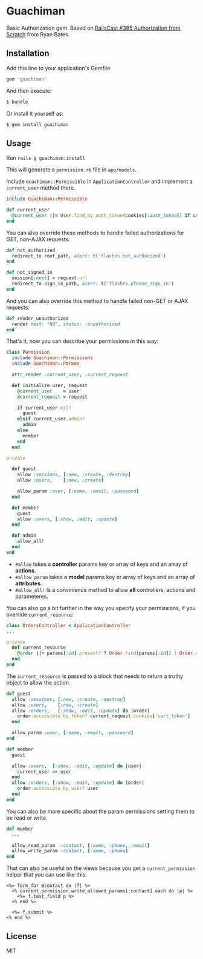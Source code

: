 Guachiman
=========

Basic Authorization gem. Based on [RailsCast #385 Authorization from Scratch](http://railscasts.com/episodes/385-authorization-from-scratch-part-1)
from Ryan Bates.

Installation
------------

Add this line to your application's Gemfile:

```ruby
gem 'guachiman'
```

And then execute:

```bash
$ bundle
```

Or install it yourself as:

```bash
$ gem install guachiman
```

Usage
-----

Run `rails g guachiman:install`

This will generate a `permission.rb` file in `app/models`.

Include `Guachiman::Permissible` in `ApplicationController` and implement a `current_user` method there.

```ruby
include Guachiman::Permissible

def current_user
  @current_user ||= User.find_by_auth_token(cookies[:auth_token]) if cookies[:auth_token]
end
```

You can also override these methods to handle failed authorizations for GET, non-AJAX requests:

```ruby
def not_authorized
  redirect_to root_path, alert: t('flashes.not_authorized')
end

def not_signed_in
  session[:next] = request.url
  redirect_to sign_in_path, alert: t('flashes.please_sign_in')
end
```

And you can also override this method to handle failed non-GET or AJAX requests:

```ruby
def render_unauthorized
  render text: "NO", status: :unauthorized
end
```

That's it, now you can describe your permissions in this way:

```ruby
class Permission
  include Guachiman::Permissions
  include Guachiman::Params

  attr_reader :current_user, :current_request

  def initialize user, request
    @current_user    = user
    @current_request = request

    if current_user.nil?
      guest
    elsif current_user.admin?
      admin
    else
      member
    end
  end

private

  def guest
    allow :sessions, [:new, :create, :destroy]
    allow :users,    [:new, :create]

    allow_param :user, [:name, :email, :password]
  end

  def member
    guest
    allow :users, [:show, :edit, :update]
  end

  def admin
    allow_all!
  end
end
```

* `#allow` takes a **controller** params key or array of keys and an array of **actions**.
* `#allow_param` takes a **model** params key or array of keys and an array of **attributes**.
* `#allow_all!` is a convinience method to allow **all** controllers, actions and parameteres.

You can also go a bit further in the way you specify your permissions, if you override `current_resource`:

```ruby
class OrdersController < ApplicationController
...

private
  def current_resource
    @order ||= params[:id].present? ? Order.find(params[:id]) : Order.new
  end
end
```

The `current_resource` is passed to a block that needs to return a truthy object to allow the action.

```ruby
def guest
  allow :sessions, [:new, :create, :destroy]
  allow :users,    [:new, :create]
  allow :orders,   [:show, :edit, :update] do |order|
    order.accessible_by_token? current_request.cookies['cart_token']
  end

  allow_param :user, [:name, :email, :password]
end

def member
  guest

  allow :users,  [:show, :edit, :update] do |user|
    current_user == user
  end
  allow :orders, [:show, :edit, :update] do |order|
    order.accessible_by_user? user
  end
end
```

You can also be more specific about the param permissions setting them to be read or write.

```ruby
def member
  ...

  allow_read_param  :contact, [:name, :phone, :email]
  allow_write_param :contact, [:name, :phone]
end
```

That can also be useful on the views because you get a `current_permission` helper that you can use like this:

```erb
<%= form_for @contact do |f| %>
  <% current_permission.write_allowed_params[:contact].each do |p| %>
    <%= f.text_field p %>
  <% end %>

  <%= f.submit %>
<% end %>
```

License
-------

MIT
